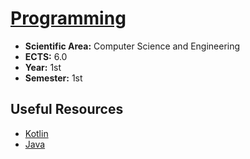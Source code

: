 # [Programming](https://www.isel.pt/en/leic/programming)

* **Scientific Area:** Computer Science and Engineering
* **ECTS:** 6.0
* **Year:** 1st
* **Semester:** 1st

## Useful Resources

* [Kotlin](https://kotlinlang.org/)
* [Java](https://www.w3schools.com/java/java_intro.asp)